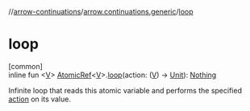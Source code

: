//[arrow-continuations](../../index.md)/[arrow.continuations.generic](index.md)/[loop](loop.md)

# loop

[common]\
inline fun &lt;[V](loop.md)&gt; [AtomicRef](-atomic-ref/index.md)&lt;[V](loop.md)&gt;.[loop](loop.md)(action: ([V](loop.md)) -&gt; [Unit](https://kotlinlang.org/api/latest/jvm/stdlib/kotlin/-unit/index.html)): [Nothing](https://kotlinlang.org/api/latest/jvm/stdlib/kotlin/-nothing/index.html)

Infinite loop that reads this atomic variable and performs the specified [action](loop.md) on its value.

